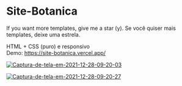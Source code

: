 # Site-Botanica
If you want more templates, give me a star (y). Se você quiser mais templates, deixe uma estrela. <br>

HTML + CSS (puro) e responsivo <br>
Demo:
https://site-botanica.vercel.app/


<a href="https://postimg.cc/75HJ1N2B" target="_blank"><img src="https://i.postimg.cc/DwsQTjyK/Captura-de-tela-em-2021-12-28-09-20-03.png" alt="Captura-de-tela-em-2021-12-28-09-20-03"/></a>


<a href="https://postimg.cc/3dCDDqd4" target="_blank"><img src="https://i.postimg.cc/HsF0FDm2/Captura-de-tela-em-2021-12-28-09-20-27.png" alt="Captura-de-tela-em-2021-12-28-09-20-27"/></a>
